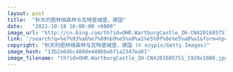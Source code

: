 ```yaml
---
layout: post
title:  "秋天的图林根森林与瓦特堡城堡，德国"
date:   "2022-10-18 16:00:00 +0800"
image_url: "http://cn.bing.com/th?id=OHR.WartburgCastle_ZH-CN4201605751_1920x1080.jpg&rf=LaDigue_1920x1080.jpg&pid=hp"
link: "/search?q=%e7%93%a6%e7%89%b9%e5%a0%a1%e5%9f%8e%e5%a0%a1&form=hpcapt&mkt=zh-cn"
copyright: "秋天的图林根森林与瓦特堡城堡，德国 (© ezypix/Getty Images)"
image_hash: "13b2a64bc488de440bba6f1a2347ea81"
image_filename: "th?id=OHR.WartburgCastle_ZH-CN4201605751_1920x1080.jpg&rf=LaDigue_1920x1080.jpg&pid=hp"
---
```

